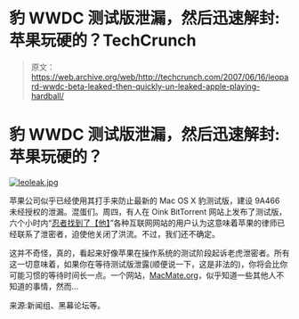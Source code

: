 # 豹 WWDC 测试版泄漏，然后迅速解封:苹果玩硬的？TechCrunch

> 原文：<https://web.archive.org/web/http://techcrunch.com/2007/06/16/leopard-wwdc-beta-leaked-then-quickly-un-leaked-apple-playing-hardball/>

# 豹 WWDC 测试版泄漏，然后迅速解封:苹果玩硬的？

[![leoleak.jpg](img/fc5bfec1607188dde8a8d29481233292.png)](https://web.archive.org/web/20130628202922/http://old.crunchgear.com/wp-content/uploads/leoleak.jpg "leoleak.jpg")

苹果公司似乎已经使用其打手来防止最新的 Mac OS X 豹测试版，建设 9A466 未经授权的泄漏。混蛋们。周四，有人在 Oink BitTorrent 网站上发布了测试版，六个小时内“[忍者找到了【他】](https://web.archive.org/web/20130628202922/http://old.crunchgear.com/wp-content/uploads/oinkleak.jpg)”各种互联网网站的用户认为这意味着苹果的律师已经联系了泄密者，迫使他关闭了洪流。不过，我们还不确定。

这并不奇怪，真的，看起来好像苹果在操作系统的测试阶段起诉老虎泄密者。所有这一切意味着，如果你在等待测试版泄露(顺便说一下，这是非法的)，你将会比你可能习惯的等待时间长一点。一个网站，[MacMate.org](https://web.archive.org/web/20130628202922/http://www.macmate.org/)，似乎知道一些其他人不知道的事情，然而…

来源:新闻组、黑幕论坛等。